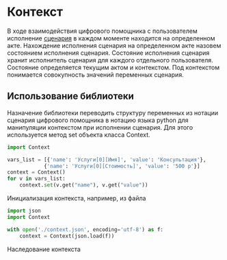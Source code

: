 # Контекст

В ходе взаимодействия цифрового помощника с пользователем
исполнение [сценария](https://github.com/asbelon/digital-assistant-script) в каждом моменте находится на 
определенном акте. Нахождение исполнения сценария на определенном акте назовем состоянием исполнения сценария. 
Состояние исполнения сценария хранит исполнитель сценария для каждого отдельного пользователя. Состояние 
определяется текущим актом и контекстом. Под контекстом понимается совокупность значений переменных сценария.

## Использование библиотеки

Назначение библиотеки переводить структуру переменных из нотации сценария цифрового помощника в нотацию языка python 
для манипуляции контекстом при исполнении сценария. Для этого используется метод set объекта класса Context.

```python
import Context

vars_list = [{'name': 'Услуги[0][Имя]', 'value': 'Консультация'},
            {'name': 'Услуги[0][Стоимость]', 'value': '500 р'}]
context = Context()
for v in vars_list:
    context.set(v.get("name"), v.get("value"))
```

Инициализация контекста, например, из файла

```python
import json
import Context

with open('./context.json', encoding='utf-8') as f:
    context = Context(json.load(f))
```

Наследование контекста

